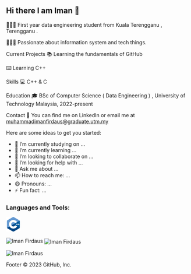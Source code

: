 ## Hi there I am Iman 👋

👩🏻‍🎓 First year data engineering student from Kuala Terengganu , Terengganu .

👩🏻‍💻 Passionate about information system and tech things.

Current Projects
📚 Learning the fundamentals of GitHub

⌨️ Learning C++

Skills
💻 C++ & C

Education
🎓 BSc of Computer Science ( Data Engineering ) , University of Technology Malaysia, 2022-present

Contact
📧 You can find me on LinkedIn or email me at muhammadimanfirdaus@graduate.utm.my


Here are some ideas to get you started:

- 🔭 I’m currently studying on ...
- 🌱 I’m currently learning ...
- 👯 I’m looking to collaborate on ...
- 🤔 I’m looking for help with ...
- 💬 Ask me about ...
- 📫 How to reach me: ...
- 😄 Pronouns: ...
- ⚡ Fun fact: ...



<h3 align="left">Languages and Tools:</h3>
<p align="left"> <a href="https://www.w3schools.com/cpp/" target="_blank" rel="noreferrer"> <img src="https://raw.githubusercontent.com/devicons/devicon/master/icons/cplusplus/cplusplus-original.svg" alt="cplusplus" width="40" height="40"/> </a> 

<p><img align="left" src="https://github-readme-stats.vercel.app/api/top-langs?username=MuhammadImanFirdaus&show_icons=true&locale=en&layout=compact" alt="Iman Firdaus" /></p>

<p>&nbsp;<img align="center" src="https://github-readme-stats.vercel.app/api?username=MuhammadImanFirdaus&show_icons=true&locale=en" alt="Iman Firdaus" /></p>

<p><img align="center" src="https://github-readme-streak-stats.herokuapp.com/?user=MuhammadImanFirdaus&" alt="Iman Firdaus" /></p>
Footer
© 2023 GitHub, Inc.

